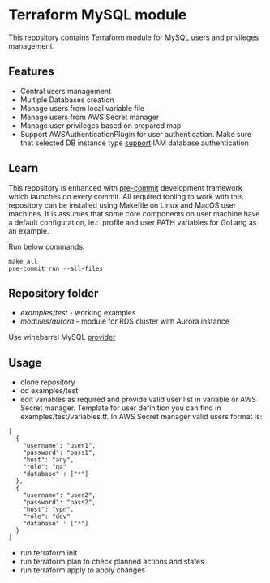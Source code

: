 # Terraform MySQL module

This repository contains Terraform module for MySQL users and privileges management.

## Features

* Central users management
* Multiple Databases creation
* Manage users from local variable file
* Manage users from AWS Secret manager
* Manage user privileges based on prepared map
* Support AWSAuthenticationPlugin for user authentication. Make sure that selected DB instance type [support](https://docs.aws.amazon.com/AmazonRDS/latest/AuroraUserGuide/UsingWithRDS.IAMDBAuth.html) IAM database authentication


## Learn

This repository is enhanced with [pre-commit](https://pre-commit.com/) development framework which launches on every
commit. All required tooling to work with this repository can be installed using Makefile on Linux and MacOS user
machines. It is assumes that some core components on user machine have a default configuration, ie.: .profile and
user PATH variables for GoLang as an example.

Run below commands:

```
make all
pre-commit run --all-files
```


## Repository folder
* *examples/test* - working examples
* *modules/aurora* - module for RDS cluster with Aurora instance

Use winebarrel MySQL [provider](https://registry.terraform.io/providers/winebarrel/mysql/1.10.5)

## Usage
- clone repository
- cd examples/test
- edit variables as required and provide valid user list in variable or AWS Secret manager. Template for user definition you can find in examples/test/variables.tf. In AWS Secret manager valid users format is:

```
[
  {
    "username": "user1",
    "password": "pass1",
    "host": "any",
    "role": "qa"
    "database" : ["*"]
  },
  {
    "username": "user2",
    "password": "pass2",
    "host": "vpn",
    "role": "dev"
    "database" : ["*"]
  }
]
```
- run terraform init
- run terraform plan to check planned actions and states
- run terraform apply to apply changes